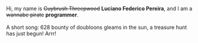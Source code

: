 Hi, my name is ~~Guybrush Threepwood~~ **Luciano Federico Pereira**, and I am a ~~wannabe pirate~~ **programmer**.<br><br>A short song: 628 bounty of doubloons gleams in the sun, a treasure hunt has just begun! Arrr!
